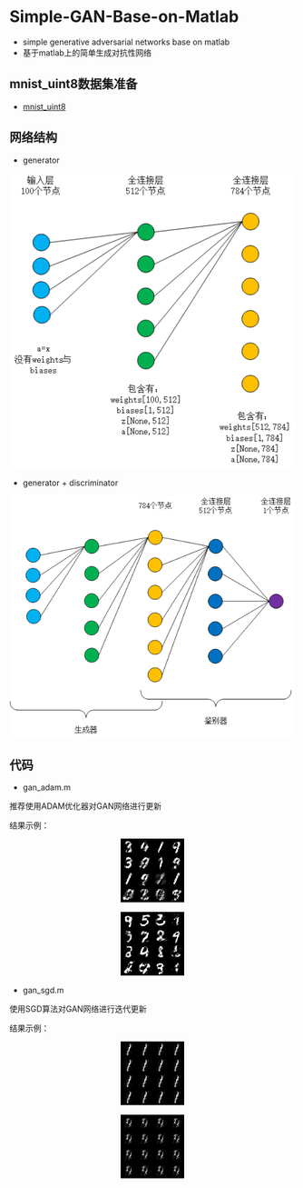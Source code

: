 # Simple-GAN-Base-on-Matlab
* simple generative adversarial networks base on matlab 
* 基于matlab上的简单生成对抗性网络
## mnist_uint8数据集准备
* [mnist_uint8](https://github.com/rasmusbergpalm/DeepLearnToolbox/blob/master/data/mnist_uint8.mat)
## 网络结构
* generator 
<p align="center">
  <img src="https://github.com/JZhaoCH/Simple-GAN-Base-on-Matlab/blob/master/readme%20images/5.png"/>
</p>

* generator + discriminator
<p align="center">
  <img src="https://github.com/JZhaoCH/Simple-GAN-Base-on-Matlab/blob/master/readme%20images/6.png"/>
</p>

## 代码

* gan_adam.m

推荐使用ADAM优化器对GAN网络进行更新

结果示例：

<p align="center">
  <img src="https://github.com/JZhaoCH/Simple-GAN-Base-on-Matlab/blob/master/readme%20images/1.png"/>
</p>

<p align="center">
  <img src="https://github.com/JZhaoCH/Simple-GAN-Base-on-Matlab/blob/master/readme%20images/2.png"/>
</p>

* gan_sgd.m

使用SGD算法对GAN网络进行迭代更新

结果示例：

<p align="center">
  <img src="https://github.com/JZhaoCH/Simple-GAN-Base-on-Matlab/blob/master/readme%20images/3.png"/>
</p>

<p align="center">
  <img src="https://github.com/JZhaoCH/Simple-GAN-Base-on-Matlab/blob/master/readme%20images/4.png"/>
</p>
